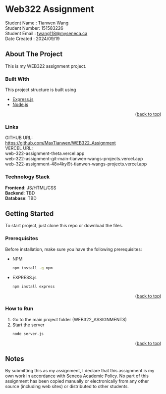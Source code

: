 # Web322 Assignment

Student Name : Tianwen Wang  
Student Number: 151583226  
Student Email : twang118@myseneca.ca  
Date Created : 2024/09/19

## About The Project

This is my WEB322 assignment project.

### Built With

This project structure is built using

- [Express.js](https://expressjs.com/)
- [Node.js](https://nodejs.org/en)

<p align="right">(<a href="#top">back to top</a>)</p>

### Links

GITHUB URL:  
https://github.com/MaxTianwen/WEB322_Assignment  
VERCEL URL:  
web-322-assignment-theta.vercel.app  
web-322-assignment-git-main-tianwen-wangs-projects.vercel.app  
web-322-assignment-48v4kyl9t-tianwen-wangs-projects.vercel.app

### Technology Stack

**Frontend**: JS/HTML/CSS  
**Backend**: TBD  
**Database**: TBD

## Getting Started

To start project, just clone this repo or download the files.

### Prerequisites

Before installation, make sure you have the following prerequisites:

- NPM
  ```sh
  npm install -g npm
  ```
- EXPRESS.js
  ```sh
  npm install express
  ```

<p align="right">(<a href="#top">back to top</a>)</p>

### How to Run

1.  Go to the main project folder (WEB322_ASSIGNMENTS)
2.  Start the server
    ```sh
    node server.js
    ```
<p align="right">(<a href="#top">back to top</a>)</p>

## Notes

By submitting this as my assignment, I declare that this assignment is my own work in accordance with Seneca Academic Policy. No part of this assignment has been copied manually or electronically from any other source (including web sites) or distributed to other students.
